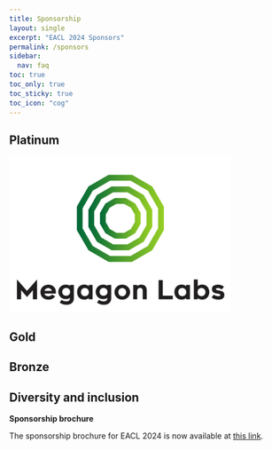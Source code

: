 ```yaml
---
title: Sponsorship
layout: single
excerpt: "EACL 2024 Sponsors"
permalink: /sponsors
sidebar:
  nav: faq
toc: true
toc_only: true
toc_sticky: true
toc_icon: "cog"
---
```


<h2><b>Platinum</b></h2>
<a href="https://megagon.ai/">
   <img src="/assets/images/logos/megagon.jpg" alt="Clickable Megagon Logo" style="width:400px;">
</a>

<b><h2>Gold</h2></b>

 
 
<b><h2>Bronze</h2></b>

<b><h2>Diversity and inclusion</h2></b>






<b>Sponsorship brochure</b>

The sponsorship brochure for EACL 2024 is now available at <a href="/downloads/Sponsorship-brochure-for-ACL-2024-conferences-2023-12-19.pdf">this link</a>.

